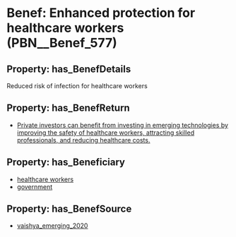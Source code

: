 # Benef: __Enhanced protection for healthcare workers__ (PBN__Benef_577)

## Property: has_BenefDetails

Reduced risk of infection for healthcare workers

## Property: has_BenefReturn

* [Private investors can benefit from investing in emerging technologies by improving the safety of healthcare workers, attracting skilled professionals, and reducing healthcare costs.](../BenefReturn/PBN__BenefReturn_630)

## Property: has_Beneficiary

* [healthcare workers](../Stakeholder/PBN__Stakeholder_68)
* [government](../Stakeholder/PBN__Stakeholder_73)

## Property: has_BenefSource

* [vaishya_emerging_2020](../Article/PBN__Article_116)

